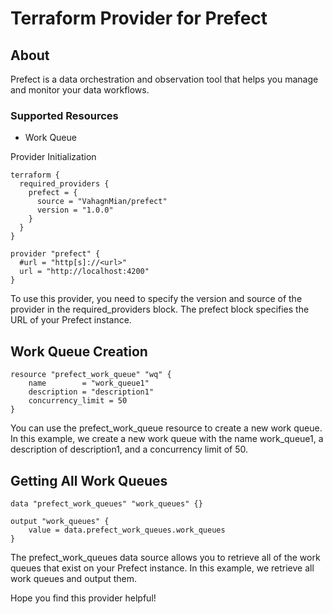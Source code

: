 # Terraform Provider for Prefect

## About 
Prefect is a data orchestration and observation tool that helps you manage and monitor your data workflows.

### Supported Resources
 - Work Queue

Provider Initialization

```
terraform {
  required_providers {
    prefect = {
      source = "VahagnMian/prefect"
      version = "1.0.0"
    }
  }
}

provider "prefect" {
  #url = "http[s]://<url>"
  url = "http://localhost:4200"
}
```

To use this provider, you need to specify the version and source of the provider in the required_providers block. The prefect block specifies the URL of your Prefect instance.

## Work Queue Creation

```
resource "prefect_work_queue" "wq" {
    name        = "work_queue1"
    description = "description1"
    concurrency_limit = 50
}
```
You can use the prefect_work_queue resource to create a new work queue. In this example, we create a new work queue with the name work_queue1, a description of description1, and a concurrency limit of 50.

## Getting All Work Queues
```
data "prefect_work_queues" "work_queues" {}

output "work_queues" {
    value = data.prefect_work_queues.work_queues
}
```

The prefect_work_queues data source allows you to retrieve all of the work queues that exist on your Prefect instance. In this example, we retrieve all work queues and output them.

Hope you find this provider helpful!